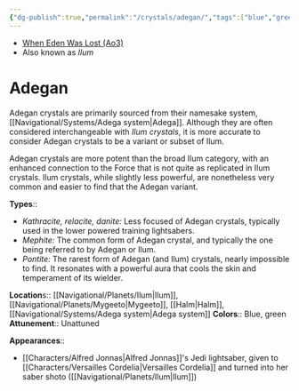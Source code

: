 ```yaml
---
{"dg-publish":true,"permalink":"/crystals/adegan/","tags":["blue","green","unattuned","crystal"],"noteIcon":"saber1"}
---
```


- [When Eden Was Lost (Ao3)](https://archiveofourown.org/works/19334440)
- Also known as *Ilum*
# Adegan
Adegan crystals are primarily sourced from their namesake system, [[Navigational/Systems/Adega system\|Adega]]. Although they are often considered interchangeable with *Ilum crystals*, it is more accurate to consider Adegan crystals to be a variant or subset of Ilum.

Adegan crystals are more potent than the broad Ilum category, with an enhanced connection to the Force that is not quite as replicated in Ilum crystals. Ilum crystals, while slightly less powerful, are nonetheless very common and easier to find that the Adegan variant. 

**Types**::
- *Kathracite, relacite, danite:* Less focused of Adegan crystals, typically used in the lower powered training lightsabers. 
- *Mephite:* The common form of Adegan crystal, and typically the one being referred to by Adegan or Ilum. 
- *Pontite:* The rarest form of Adegan (and Ilum) crystals, nearly impossible to find. It resonates with a powerful aura that cools the skin and temperament of its wielder. 

**Location**s::  [[Navigational/Planets/Ilum\|Ilum]], [[Navigational/Planets/Mygeeto\|Mygeeto]], [[Halm\|Halm]], [[Navigational/Systems/Adega system\|Adega system]]
**Colors**::  Blue, green
**Attunement**::  Unattuned

**Appearances**::
- [[Characters/Alfred Jonnas\|Alfred Jonnas]]'s Jedi lightsaber, given to [[Characters/Versailles Cordelia\|Versailles Cordelia]] and turned into her saber shoto ([[Navigational/Planets/Ilum\|Ilum]])